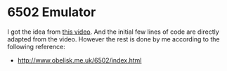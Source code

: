 # 6502 Emulator
I got the idea from [this video](https://youtu.be/qJgsuQoy9bc). And the initial few lines of code are directly adapted from the video. However the rest is done by me according to the following reference:
* http://www.obelisk.me.uk/6502/index.html